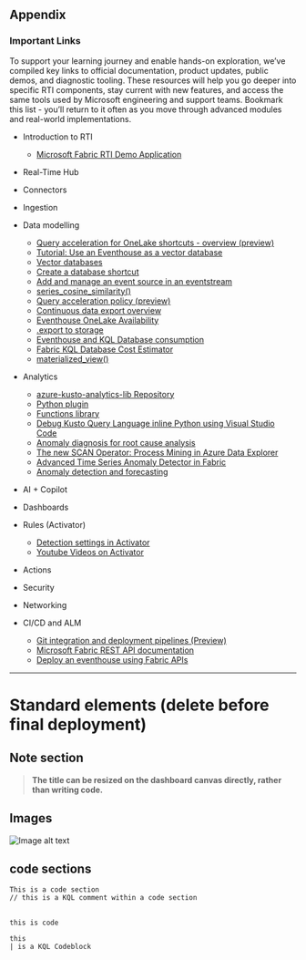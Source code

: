 ## Appendix

### Important Links

To support your learning journey and enable hands-on exploration, we’ve compiled key links to official documentation, product updates, public demos, and diagnostic tooling. These resources will help you go deeper into specific RTI components, stay current with new features, and access the same tools used by Microsoft engineering and support teams. Bookmark this list - you’ll return to it often as you move through advanced modules and real-world implementations.

- Introduction to RTI

  - [Microsoft Fabric RTI Demo Application](https://github.com/microsoft/Microsoft_Fabric_RTI_API_Sample/blob/main/README.md)

- Real-Time Hub
- Connectors
- Ingestion
- Data modelling

  - [Query acceleration for OneLake shortcuts - overview (preview)](https://learn.microsoft.com/en-us/fabric/real-time-intelligence/query-acceleration-overview=)
  - [Tutorial: Use an Eventhouse as a vector database](https://learn.microsoft.com/en-us/fabric/real-time-intelligence/vector-database-eventhouse)
  - [Vector databases](https://learn.microsoft.com/en-us/fabric/real-time-intelligence/vector-database)
  - [Create a database shortcut](https://learn.microsoft.com/en-us/fabric/real-time-intelligence/database-shortcut?tabs=workspace)
  - [Add and manage an event source in an eventstream](https://learn.microsoft.com/en-us/fabric/real-time-intelligence/event-streams/add-manage-eventstream-sources?pivots=standard-capabilities)
  - [series_cosine_similarity()](https://learn.microsoft.com/en-us/kusto/query/series-cosine-similarity-function?view=microsoft-fabric)
  - [Query acceleration policy (preview)](https://learn.microsoft.com/en-us/kusto/management/query-acceleration-policy?view=microsoft-fabric)
  - [Continuous data export overview](https://learn.microsoft.com/en-us/kusto/management/data-export/continuous-data-export?view=microsoft-fabric)
  - [Eventhouse OneLake Availability](https://learn.microsoft.com/en-us/fabric/real-time-intelligence/event-house-onelake-availability)
  - [.export to storage](https://learn.microsoft.com/en-us/kusto/management/data-export/export-data-to-storage?view=microsoft-fabric)
  - [Eventhouse and KQL Database consumption](https://learn.microsoft.com/en-us/fabric/real-time-intelligence/real-time-intelligence-consumption)
  - [Fabric KQL Database Cost Estimator](https://dataexplorer.azure.com/KustoFabricCostEstimator.html)
  - [materialized_view()](https://learn.microsoft.com/en-us/kusto/query/materialized-view-function?view=microsoft-fabric)

- Analytics

  - [azure-kusto-analytics-lib Repository](https://github.com/Azure/azure-kusto-analytics-lib/blob/master/index.md)
  - [Python plugin](https://learn.microsoft.com/en-us/kusto/query/python-plugin?view=microsoft-fabric)
  - [Functions library](https://learn.microsoft.com/en-us/kusto/functions-library/functions-library?view=microsoft-fabric)
  - [Debug Kusto Query Language inline Python using Visual Studio Code](https://learn.microsoft.com/en-us/kusto/debug-inline-python?view=microsoft-fabric)
  - [Anomaly diagnosis for root cause analysis](https://learn.microsoft.com/en-us/kusto/query/anomaly-diagnosis?view=microsoft-fabric)
  - [The new SCAN Operator: Process Mining in Azure Data Explorer](https://techcommunity.microsoft.com/blog/azuredataexplorer/the-new-scan-operator-process-mining-in-azure-data-explorer/2378795)
  - [Advanced Time Series Anomaly Detector in Fabric](https://blog.fabric.microsoft.com/en-us/blog/advanced-time-series-anomaly-detector-in-fabric?ft=Real-time-intelligence:category)
  - [Anomaly detection and forecasting](https://learn.microsoft.com/en-us/kusto/query/anomaly-detection?view=microsoft-fabric)

- AI + Copilot
- Dashboards
- Rules (Activator)

  - [Detection settings in Activator](https://learn.microsoft.com/en-us/fabric/real-time-intelligence/data-activator/activator-detection-conditions?wt.mc_id=searchapi_inproduct_fabrichelppane)
  - [Youtube Videos on Activator](https://www.youtube.com/results?search_query=data+activator)

- Actions
- Security
- Networking
- CI/CD and ALM
  - [Git integration and deployment pipelines (Preview)](https://learn.microsoft.com/en-us/fabric/real-time-intelligence/git-deployment-pipelines)
  - [Microsoft Fabric REST API documentation](https://learn.microsoft.com/en-us/rest/api/fabric/articles/)
  - [Deploy an eventhouse using Fabric APIs](https://learn.microsoft.com/en-us/fabric/real-time-intelligence/eventhouse-deploy-with-fabric-api?tabs=fabric-definition)

---

# Standard elements (delete before final deployment)

## Note section

<div class="info" data-title="Note">

> **The title can be resized on the dashboard canvas directly, rather than writing code.**

</div>

## Images

![Image alt text](<path to image>)

## code sections

```KQL
This is a code section
// this is a KQL comment within a code section
```

##

`this is code`

```kql
this
| is a KQL Codeblock
```
